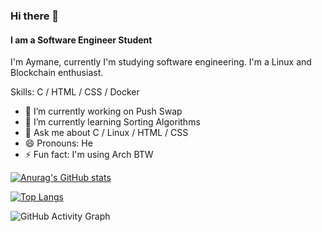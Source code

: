 ### Hi there 👋
#### I am a Software Engineer Student
I'm Aymane, currently I'm studying software engineering. I'm a Linux and Blockchain enthusiast.

Skills: C / HTML / CSS / Docker

- 🔭 I’m currently working on Push Swap 
- 🌱 I’m currently learning Sorting Algorithms 
- 💬 Ask me about C / Linux / HTML / CSS 
- 😄 Pronouns: He 
- ⚡ Fun fact: I'm using Arch BTW 


[![Anurag's GitHub stats](https://github-readme-stats.vercel.app/api?username=aynaever&count_private=true&theme=gruvbox)](https://github.com/aynaever/github-readme-stats)

[![Top Langs](https://github-readme-stats.vercel.app/api/top-langs/?username=aynaever)](https://github.com/aynaever/github-readme-stats)

![GitHub Activity Graph](https://activity-graph.herokuapp.com/graph?username=aynaever)  
